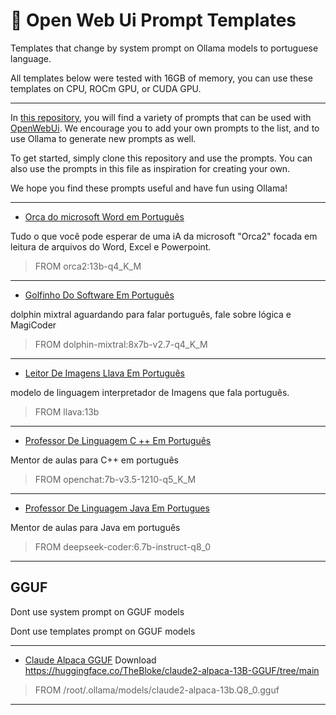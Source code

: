 <p align="center"><h1>🧠 Open Web Ui Prompt Templates</h1></p>
Templates that change by system prompt on Ollama models to portuguese language.

All templates below were tested with 16GB of memory, you can use these templates on CPU, ROCm GPU, or CUDA GPU.

---

In [this repository](https://www.openwebui.com/m/hotnikq/), you will find a variety of prompts that can be used with [OpenWebUi](https://openwebui.com/). We encourage you to add your own prompts to the list, and to use Ollama to generate new prompts as well.

To get started, simply clone this repository and use the prompts. You can also use the prompts in this file as inspiration for creating your own.

We hope you find these prompts useful and have fun using Ollama!

---

- [Orca do microsoft Word em Português](https://openwebui.com/m/hotnikq/microsoft-orca-2-portugues:latest)

Tudo o que você pode esperar de uma iA da microsoft "Orca2" focada em leitura de arquivos do Word, Excel e Powerpoint.

> FROM orca2:13b-q4_K_M

---

- [Golfinho Do Software Em Português](https://openwebui.com/m/hotnikq/golfinho-do-software-em-portugu%C3%AAs:latest)

dolphin mixtral aguardando para falar português, fale sobre lógica e MagiCoder

> FROM dolphin-mixtral:8x7b-v2.7-q4_K_M

---

- [Leitor De Imagens Llava Em Português](https://openwebui.com/m/hotnikq/leitor-de-imagens-llava-em-portugues:latest)

modelo de linguagem interpretador de Imagens que fala português.

> FROM llava:13b

---

- [Professor De Linguagem C ++ Em Português](https://openwebui.com/m/hotnikq/professor-de-linguagem-c++:latest)

Mentor de aulas para C++ em português

> FROM openchat:7b-v3.5-1210-q5_K_M

---

- [Professor De Linguagem Java Em Portugues](https://openwebui.com/m/hotnikq/professor-de-linguagem-java-em-portugues:latest)

Mentor de aulas para Java em português

> FROM deepseek-coder:6.7b-instruct-q8_0

---

## GGUF
Dont use system prompt on GGUF models

Dont use templates prompt on GGUF models

---

- [Claude Alpaca GGUF](https://openwebui.com/m/hotnikq/claudio-pacas-english:latest)
Download https://huggingface.co/TheBloke/claude2-alpaca-13B-GGUF/tree/main

> FROM /root/.ollama/models/claude2-alpaca-13b.Q8_0.gguf

---
